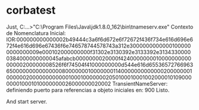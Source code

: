 # corbatest
Just, 
C:\...>"C:\Program Files\Java\jdk1.8.0_162\bin\tnameserv.exe"
Contexto de Nomenclatura Inicial:
IOR:000000000000002b49444c3a6f6d672e6f72672f436f734e616d696e672f4e616d696e67436f6e746578744578743a312e30000000000001000000000000009e000102000000000f31302e3130392e3133392e31343300000384000000000045afabcb0000000020000f424000000001000000000000000200000008526f6f74504f41000000000d544e616d65536572766963650000000000000008000000010000000114000000000000020000000100000020000000000001000100000002050100010001002000010109000000010001010000000026000000020002
TransientNameServer: definiendo puerto para referencias a objeto iniciales en: 900
Listo.

And start server.
